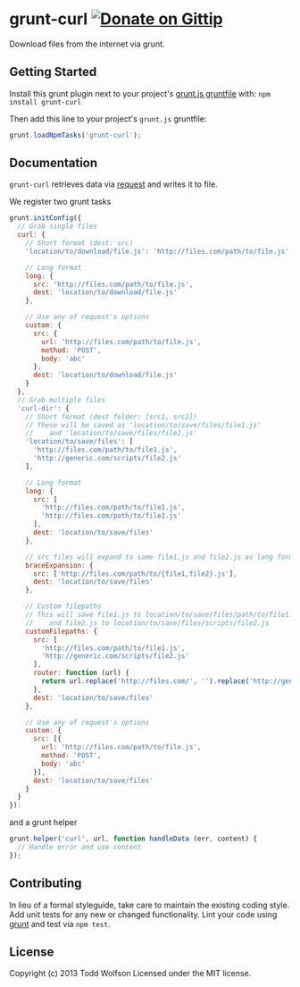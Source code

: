 # grunt-curl [![Donate on Gittip](http://badgr.co/gittip/twolfson.png)](https://www.gittip.com/twolfson/)

Download files from the internet via grunt.

## Getting Started
Install this grunt plugin next to your project's [grunt.js gruntfile][getting_started] with: `npm install grunt-curl`

Then add this line to your project's `grunt.js` gruntfile:

```javascript
grunt.loadNpmTasks('grunt-curl');
```

[grunt]: http://gruntjs.com/
[getting_started]: https://github.com/gruntjs/grunt/blob/master/docs/getting_started.md

## Documentation
`grunt-curl` retrieves data via [request][request] and writes it to file.

We register two grunt tasks
```js
grunt.initConfig({
  // Grab single files
  curl: {
    // Short format (dest: src)
    'location/to/download/file.js': 'http://files.com/path/to/file.js',

    // Long format
    long: {
      src: 'http://files.com/path/to/file.js',
      dest: 'location/to/download/file.js'
    },

    // Use any of request's options
    custom: {
      src: {
        url: 'http://files.com/path/to/file.js',
        method: 'POST',
        body: 'abc'
      },
      dest: 'location/to/download/file.js'
    }
  },
  // Grab multiple files
  'curl-dir': {
    // Short format (dest folder: [src1, src2])
    // These will be saved as 'location/to/save/files/file1.js'
    //    and 'location/to/save/files/file2.js'
    'location/to/save/files': [
      'http://files.com/path/to/file1.js',
      'http://generic.com/scripts/file2.js'
    ],

    // Long format
    long: {
      src: [
        'http://files.com/path/to/file1.js',
        'http://files.com/path/to/file2.js'
      ],
      dest: 'location/to/save/files'
    },

    // src files will expand to same file1.js and file2.js as long format
    braceExpansion: {
      src: ['http://files.com/path/to/{file1,file2}.js'],
      dest: 'location/to/save/files'
    },

    // Custom filepaths
    // This will save file1.js to location/to/save/files/path/to/file1.js
    //    and file2.js to location/to/save/files/scripts/file2.js
    customFilepaths: {
      src: [
        'http://files.com/path/to/file1.js',
        'http://generic.com/scripts/file2.js'
      ],
      router: function (url) {
        return url.replace('http://files.com/', '').replace('http://generic.com/', '');
      },
      dest: 'location/to/save/files'
    },

    // Use any of request's options
    custom: {
      src: [{
        url: 'http://files.com/path/to/file.js',
        method: 'POST',
        body: 'abc'
      }],
      dest: 'location/to/save/files'
    }
  }
}):
```

and a grunt helper
```js
grunt.helper('curl', url, function handleData (err, content) {
  // Handle error and use content
});
```

[request]: https://github.com/mikeal/request

## Contributing
In lieu of a formal styleguide, take care to maintain the existing coding style. Add unit tests for any new or changed functionality. Lint your code using [grunt][grunt] and test via `npm test`.

## License
Copyright (c) 2013 Todd Wolfson
Licensed under the MIT license.
